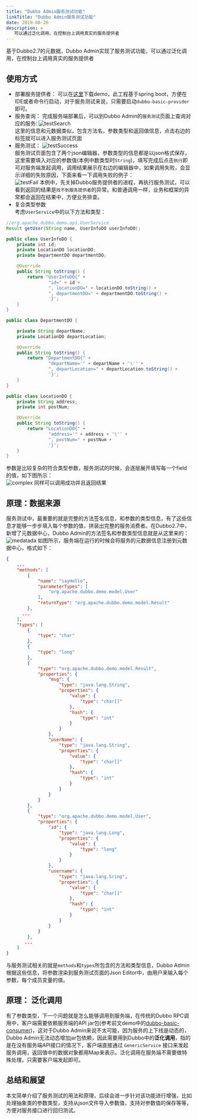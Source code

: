 ```yaml
---
title: "Dubbo Admin服务测试功能"
linkTitle: "Dubbo Admin服务测试功能"
date: 2019-08-26
description: >
   可以通过泛化调用，在控制台上调用真实的服务提供者 
---
```


基于Dubbo2.7的元数据，Dubbo Admin实现了服务测试功能，可以通过泛化调用，在控制台上调用真实的服务提供者

## 使用方式
* 部署服务提供者： 可以在[这里](https://github.com/nzomkxia/dubbo-demo)下载demo，此工程基于spring boot，方便在IDE或者命令行启动，对于服务测试来说，只需要启动`dubbo-basic-provider`即可。
* 服务查询： 完成服务端部署后，可以到Dubbo Admin的`服务测试`页面上查询对应的服务: 
![testSearch](/imgs/blog/admin/testSearch.jpg)  
这里的信息和元数据类似，包含方法名，参数类型和返回值信息，点击右边的标签就可以进入服务测试页面  
* 服务测试：
![testSuccess](/imgs/blog/admin/testSuccess.jpg)  
服务测试页面包含了两个json编辑器，参数类型的信息都是以json格式保存，这里需要填入对应的参数值(本例中数类型时`String`)，填写完成后点击`执行`即可对服务端发起调用，调用结果展示在右边的编辑器中，如果调用失败，会显示详细的失败原因，下面来看一下调用失败的例子：  
![testFail](/imgs/blog/admin/testFail.jpg)
本例中，先关掉Dubbo服务提供者的进程，再执行服务测试，可以看到返回的结果是`找不到服务提供者`的异常。和普通调用一样，业务和框架的异常都会返回在结果中，方便业务排查。
* 复合类型参数   
考虑`UserService`中的以下方法和类型： 
```java
//org.apache.dubbo.demo.api.UserService
Result getUser(String name, UserInfoDO userInfoDO);
```
```java
public class UserInfoDO {
    private int id;
    private LocationDO locationDO;
    private DepartmentDO departmentDO;

    @Override
    public String toString() {
        return "UserInfoDO{" +
                "id=" + id +
                ", locationDO=" + locationDO.toString() +
                ", departmentDO=" + departmentDO.toString() +
                '}';
    }
}
```

```java
public class DepartmentDO {

    private String departName;
    private LocationDO departLocation;

    @Override
    public String toString() {
        return "DepartmentDO{" +
                "departName='" + departName + '\'' +
                ", departLocation=" + departLocation.toString() +
                '}';
    }
}
```

```java
public class LocationDO {
    private String address;
    private int postNum;

    @Override
    public String toString() {
        return "LocationDO{" +
                "address='" + address + '\'' +
                ", postNum=" + postNum +
                '}';
    }
}
```
参数是比较复杂的符合类型参数，服务测试的时候，会逐层展开填写每一个field的值，如下图所示：  
![complex](/imgs/blog/admin/complex.jpg)
同样可以调用成功并且返回结果

## 原理：数据来源 
服务测试中，最重要的就是完整的方法签名信息，和参数的类型信息，有了这些信息才能够一步步填入每个参数的值，拼装出完整的服务消费者。在Dubbo2.7中，新增了元数据中心，Dubbo Admin的方法签名和参数类型信息就是从这里来的：  
![medatada](/imgs/blog/admin/metadata.png)
如图所示，服务端在运行的时候会将服务的元数据信息注册到元数据中心，格式如下： 
```json
{
    ...
    "methods": [
        {
            "name": "sayHello",
            "parameterTypes": [
                "org.apache.dubbo.demo.model.User"
            ],
            "returnType": "org.apache.dubbo.demo.model.Result"
        },
      ...
    ],
    "types": [
        {
            "type": "char"
        },
        {
            "type": "long"
        },
        {
            "type": "org.apache.dubbo.demo.model.Result",
            "properties": {
                "msg": {
                    "type": "java.lang.String",
                    "properties": {
                        "value": {
                            "type": "char[]"
                        },
                        "hash": {
                            "type": "int"
                        }
                    }
                },
                "userName": {
                    "type": "java.lang.String",
                    "properties": {
                        "value": {
                            "type": "char[]"
                        },
                        "hash": {
                            "type": "int"
                        }
                    }
                }
            }
        },
        {
            "type": "org.apache.dubbo.demo.model.User",
            "properties": {
                "id": {
                    "type": "java.lang.Long",
                    "properties": {
                        "value": {
                            "type": "long"
                        }
                    }
                },
                "username": {
                    "type": "java.lang.Sring",
                    "properties": {
                        "value": {
                            "type": "char[]"
                        },
                        "hash": {
                            "type": "int"
                        }
                    }
                }
            }
        },
       ...
    ]
}
```
与服务测试相关的就是`methods`和`types`所包含的方法和类型信息，Dubbo Admin根据这些信息，将参数渲染到服务测试页面的Json Editor中，由用户来输入每个参数，每个成员变量的值。


## 原理： 泛化调用  
有了参数类型，下一个问题就是怎么能够调用到服务端，在传统的Dubbo RPC调用中，客户端需要依赖服务端的API jar包(参考前文demo中的[dubbo-basic-consumer](https://github.com/nzomkxia/dubbo-demo/tree/master/dubbo-basic-consumer))，这对于Dubbo Admin来说不太可能，因为服务的上下线是动态的，Dubbo Admin无法动态增加jar包依赖，因此需要用到Dubbo中的**泛化调用**，指的是在没有服务端API接口的情况下，客户端直接通过 `GenericService` 接口来发起服务调用，返回值中的数据对象都用Map来表示。泛化调用在服务端不需要做特殊处理，只需要客户端发起即可。

## 总结和展望  
本文简单介绍了服务测试的用法和原理，后续会进一步针对该功能进行增强，比如处理抽象类的参数类型，支持从json文件导入参数值，支持对参数值的保存等等，方便对服务接口进行回归测试。